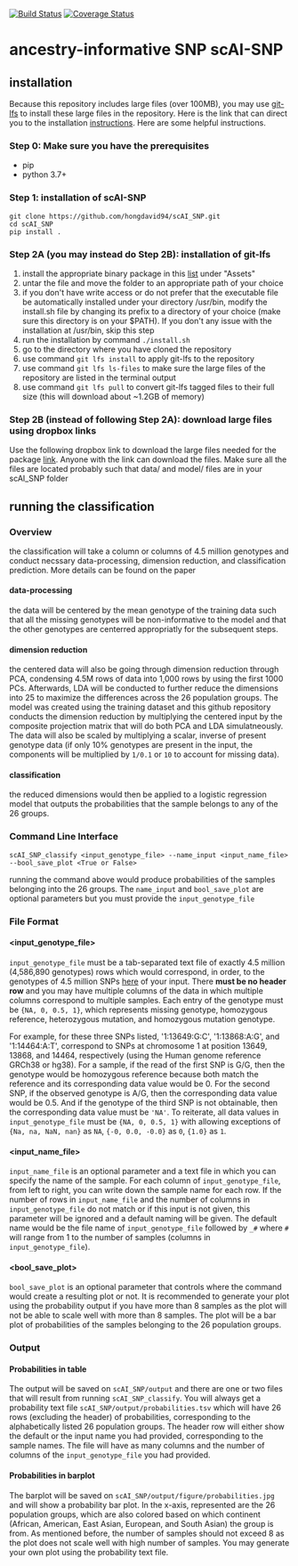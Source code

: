 [![Build Status](https://travis-ci.com/hongdavid94/ancestry.svg?branch=main)](https://travis-ci.com/hongdavid94/ancestry)
[![Coverage Status](https://coveralls.io/repos/github/hongdavid94/ancestry/badge.svg?branch=main)](https://coveralls.io/github/hongdavid94/ancestry?branch=main)

# ancestry-informative SNP scAI-SNP

## installation

Because this repository includes large files (over 100MB), you may use [git-lfs](https://git-lfs.com/) to install these large files in the repository. Here is the link that can direct you to the installation [instructions](https://github.com/git-lfs/git-lfs?utm_source=gitlfs_site&utm_medium=installation_link&utm_campaign=gitlfs#installing). Here are some helpful instructions.

### Step 0: Make sure you have the prerequisites 
- pip
- python 3.7+

### Step 1: installation of scAI-SNP

```{bash}
git clone https://github.com/hongdavid94/scAI_SNP.git
cd scAI_SNP
pip install .
```

### Step 2A (you may instead do Step 2B): installation of git-lfs

1. install the appropriate binary package in this [list](https://github.com/git-lfs/git-lfs/releases) under "Assets"
2. untar the file and move the folder to an appropriate path of your choice
3. if you don't have write access or do not prefer that the executable file be automatically installed under your directory /usr/bin, modify the install.sh file by changing its prefix to a directory of your choice (make sure this directory is on your $PATH). If you don't any issue with the installation at /usr/bin, skip this step
4. run the installation by command `./install.sh`
5. go to the directory where you have cloned the repository
6. use command `git lfs install` to apply git-lfs to the repository
7. use command `git lfs ls-files` to make sure the large files of the repository are listed in the terminal output
8. use command `git lfs pull` to convert git-lfs tagged files to their full size (this will download about ~1.2GB of memory)

### Step 2B (instead of following Step 2A): download large files using dropbox links

Use the following dropbox link to download the large files needed for the package [link](https://www.dropbox.com/sh/t8asohtbg6y8y8i/AABgztiVy4LlZ5DEwR4UZLi_a?dl=0). Anyone with the link can download the files. Make sure all the files are located probably such that
data/ and model/ files are in your scAI_SNP folder

## running the classification
### Overview
the classification will take a column or columns of 4.5 million genotypes and conduct necssary data-processing, dimension reduction, and classification prediction. More details can be found on the paper
#### data-processing
the data will be centered by the mean genotype of the training data such that all the missing genotypes will be non-informative to the model and that the other genotypes are centerred appropriatly for the subsequent steps. 
#### dimension reduction
the centered data will also be going through dimension reduction through PCA, condensing 4.5M rows of data into 1,000 rows by using the first 1000 PCs. Afterwards, LDA will be conducted to further reduce the dimensions into 25 to maximize the differences across the 26 population groups. The model was created using the training dataset and this github repository conducts the dimension reduction by multiplying the centered input by the composite projection matrix that will do both PCA and LDA simulatneously. The data will also be scaled by multiplying a scalar, inverse of present genotype data (if only 10% genotypes are present in the input, the components will be multiplied by `1/0.1` or `10` to account for missing data). 
#### classification
the reduced dimensions would then be applied to a logistic regression model that outputs the probabilities that the sample belongs to any of the 26 groups.

### Command Line Interface
```{bash}
scAI_SNP_classify <input_genotype_file> --name_input <input_name_file> --bool_save_plot <True or False>
```
running the command above would produce probabilities of the samples belonging into the 26 groups. The `name_input` and `bool_save_plot` are optional parameters but you must provide the `input_genotype_file`

### File Format
#### <input_genotype_file>
`input_genotype_file` must be a tab-separated text file of exactly 4.5 million (4,586,890 genotypes) rows which would correspond, in order, to the genotypes of 4.5 million SNPs [here](https://www.dropbox.com/scl/fi/65sn4qinedwsd6sh6eu4f/snp_meta_4.5M.col?rlkey=ncscgtr4p65ll46itn9fjkvy9&dl=0) of your input. There **must be no header row** and you may have multiple columns of the data in which multiple columns correspond to multiple samples. Each entry of the genotype must be `{NA, 0, 0.5, 1}`, which represents missing genotype, homozygous reference, heterozygous mutation, and homozygous mutation genotype. 

For example, for these three SNPs listed, '1:13649:G:C', '1:13868:A:G', and '1:14464:A:T', correspond to SNPs at chromosome 1 at position 13649, 13868, and 14464, respectively (using the Human genome reference GRCh38 or hg38). For a sample, if the read of the first SNP is G/G, then the genotype would be homozygous reference because both match the reference and its corresponding data value would be 0. For the second SNP, if the observed genotype is A/G, then the corresponding data value would be 0.5. And if the genotype of the third SNP is not obtainable, then the corresponding data value must be `'NA'`. To reiterate, all data values in `input_genotype_file` must be `{NA, 0, 0.5, 1}` with allowing exceptions of `{Na, na, NaN, nan}` as `NA`, `{-0, 0.0, -0.0}` as `0`, `{1.0}` as `1`.

#### <input_name_file>
`input_name_file` is an optional parameter and a text file in which you can specify the name of the sample. For each column of `input_genotype_file`, from left to right, you can write down the sample name for each row. If the number of rows in `input_name_file` and the number of columns in `input_genotype_file` do not match or if this input is not given, this parameter will be ignored and a default naming will be given. The default name would be the file name of `input_genotype_file` followed by `_#` where `#` will range from 1 to the number of samples (columns in `input_genotype_file`).

#### <bool_save_plot>
`bool_save_plot` is an optional parameter that controls where the command would create a resulting plot or not. It is recommended to generate your plot using the probability output if you have more than 8 samples as the plot will not be able to scale well with more than 8 samples. The plot will be a bar plot of probabilities of the samples belonging to the 26 population groups.

### Output
#### Probabilities in table
The output will be saved on `scAI_SNP/output` and there are one or two files that will result from running `scAI_SNP_classify`. You will always get a probability text file `scAI_SNP/output/probabilities.tsv` which will have 26 rows (excluding the header) of probabilities, corresponding to the alphabetically listed 26 population groups. The header row will either show the default or the input name you had provided, corresponding to the sample names. The file will have as many columns and the number of columns of the `input_genotype_file` you had provided.
#### Probabilities in barplot
The barplot will be saved on `scAI_SNP/output/figure/probabilities.jpg` and will show a probability bar plot. In the x-axis, represented are the 26 population groups, which are also colored based on which continent (African, American, East Asian, European, and South Asian) the group is from. As mentioned before, the number of samples should not exceed 8 as the plot does not scale well with high number of samples. You may generate your own plot using the probability text file.

